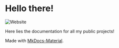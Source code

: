 # Hello there!

![Website](https://img.shields.io/website?url=https%3A%2F%2Fdocs.7ori.dev&label=website%20status)

Here lies the documentation for all my public projects!

Made with [MkDocs-Material](https://squidfunk.github.io/mkdocs-material/).